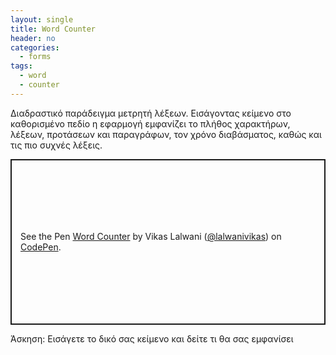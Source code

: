 ```yaml
---
layout: single
title: Word Counter
header: no
categories:
  - forms
tags:
  - word
  - counter
---
```


Διαδραστικό παράδειγμα μετρητή λέξεων. Εισάγοντας κείμενο στο καθορισμένο πεδίο η εφαρμογή εμφανίζει το πλήθος χαρακτήρων, λέξεων, προτάσεων και παραγράφων, τον χρόνο διαβάσματος, καθώς και τις πιο συχνές λέξεις.  
  
<p class="codepen" data-height="265" data-theme-id="light" data-default-tab="js,result" data-user="lalwanivikas" data-slug-hash="gMLQoz" style="height: 265px; box-sizing: border-box; display: flex; align-items: center; justify-content: center; border: 2px solid; margin: 1em 0; padding: 1em;" data-pen-title="Word Counter">
  <span>See the Pen <a href="https://codepen.io/lalwanivikas/pen/gMLQoz">
  Word Counter</a> by Vikas Lalwani (<a href="https://codepen.io/lalwanivikas">@lalwanivikas</a>)
  on <a href="https://codepen.io">CodePen</a>.</span>
</p>
<script async src="https://static.codepen.io/assets/embed/ei.js"></script>

Άσκηση: Εισάγετε το δικό σας κείμενο και δείτε τι θα σας εμφανίσει
